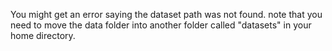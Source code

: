 You might get an error saying the dataset path was not found. note that you need to move the data folder into another folder called "datasets" in your home directory.

